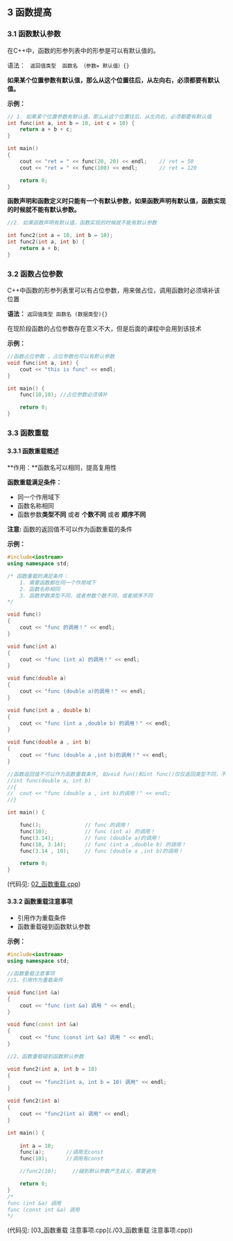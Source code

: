 ## 3 函数提高

### 3.1 函数默认参数

在C++中，函数的形参列表中的形参是可以有默认值的。

语法： ` 返回值类型  函数名 （参数= 默认值）{}` 

**如果某个位置参数有默认值，那么从这个位置往后，从左向右，必须都要有默认值。**



**示例：**

```C++
// 1. 如果某个位置参数有默认值，那么从这个位置往后，从左向右，必须都要有默认值
int func(int a, int b = 10, int c = 10) {
    return a + b + c;
}

int main() 
{
    cout << "ret = " << func(20, 20) << endl;    // ret = 50
    cout << "ret = " << func(100) << endl;       // ret = 120

    return 0;
}

```



**函数声明和函数定义时只能有一个有默认参数，如果函数声明有默认值，函数实现的时候就不能有默认参数。**

```c++
//2. 如果函数声明有默认值，函数实现的时候就不能有默认参数

int func2(int a = 10, int b = 10); 
int func2(int a, int b) {
    return a + b;
}
```





### 3.2 函数占位参数

C++中函数的形参列表里可以有占位参数，用来做占位，调用函数时必须填补该位置

**语法：** `返回值类型 函数名 (数据类型){}` 

在现阶段函数的占位参数存在意义不大，但是后面的课程中会用到该技术

**示例：**

```C++
//函数占位参数 ，占位参数也可以有默认参数
void func(int a, int) {
    cout << "this is func" << endl;
}

int main() {
    func(10,10); //占位参数必须填补

    return 0;
}
```



### 3.3 函数重载

#### 3.3.1 函数重载概述

**作用：**函数名可以相同，提高复用性

**函数重载满足条件：**

* 同一个作用域下
* 函数名称相同
* 函数参数**类型不同**  或者 **个数不同** 或者 **顺序不同**

**注意:**  函数的返回值不可以作为函数重载的条件

**示例：**

```C++
#include<iostream>
using namespace std;

/* 函数重载的满足条件：
    1. 需要函数都在同一个作用域下
    2. 函数名称相同
    3. 函数参数类型不同，或者参数个数不同，或者顺序不同
*/

void func()
{
    cout << "func 的调用！" << endl;
}

void func(int a)
{
    cout << "func (int a) 的调用！" << endl;
}

void func(double a)
{
    cout << "func (double a)的调用！" << endl;
}

void func(int a , double b)
{
    cout << "func (int a ,double b) 的调用！" << endl;
}

void func(double a , int b)
{
    cout << "func (double a ,int b)的调用！" << endl;
}

//函数返回值不可以作为函数重载条件, 如void fun()和int func()仅仅返回类型不同，不可作为函数重载
//int func(double a, int b)
//{
//	cout << "func (double a , int b)的调用！" << endl; 
//}

int main() {

    func();              // func 的调用！
    func(10);            // func (int a) 的调用！
    func(3.14);          // func (double a)的调用！
    func(10, 3.14);      // func (int a ,double b) 的调用！
    func(3.14 , 10);     // func (double a ,int b)的调用！

    return 0;
}
```

(代码见: [02_函数重载.cpp](./02_函数重载.cpp))



#### 3.3.2 函数重载注意事项

* 引用作为重载条件
* 函数重载碰到函数默认参数

**示例：**

```C++
#include<iostream>
using namespace std;

//函数重载注意事项
//1、引用作为重载条件

void func(int &a)
{
    cout << "func (int &a) 调用 " << endl;
}

void func(const int &a)
{
    cout << "func (const int &a) 调用 " << endl;
}

//2、函数重载碰到函数默认参数

void func2(int a, int b = 10)
{
    cout << "func2(int a, int b = 10) 调用" << endl;
}

void func2(int a)
{
    cout << "func2(int a) 调用" << endl;
}

int main() {
    
    int a = 10;
    func(a);       //调用无const
    func(10);      //调用有const

    //func2(10);     //碰到默认参数产生歧义，需要避免

    return 0;
}
/*
func (int &a) 调用 
func (const int &a) 调用 
*/
```

(代码见: [03_函数重载 注意事项.cpp](./03_函数重载 注意事项.cpp))
